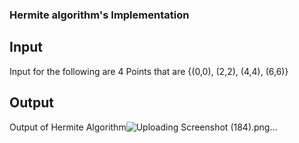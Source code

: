 ### Hermite algorithm's Implementation

## Input
Input for the following are 4 Points that are {(0,0), (2,2), (4,4), (6,6)}

## Output
Output of Hermite Algorithm![Uploading Screenshot (184).png…]()

